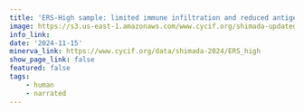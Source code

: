 ```yaml
---
title: 'ERS-High sample: limited immune infiltration and reduced antigen presentation'
image: https://s3.us-east-1.amazonaws.com/www.cycif.org/shimada-updated-2024/LSP15639/DNA0_ffffff-PANCK_AF750_00ff00-SMA_AF750_ff0000-CD31_AF647_ffff00-CD68_AF488_00ffff-CD163_AF488_00ffff-CD3_AF555_ff00ff-CD4_AF750_ff00ff-CD8A_E660_ff00ff.jpg
info_link: 
date: '2024-11-15'
minerva_link: https://www.cycif.org/data/shimada-2024/ERS_high
show_page_link: false
featured: false
tags:
    - human
    - narrated
---
```

